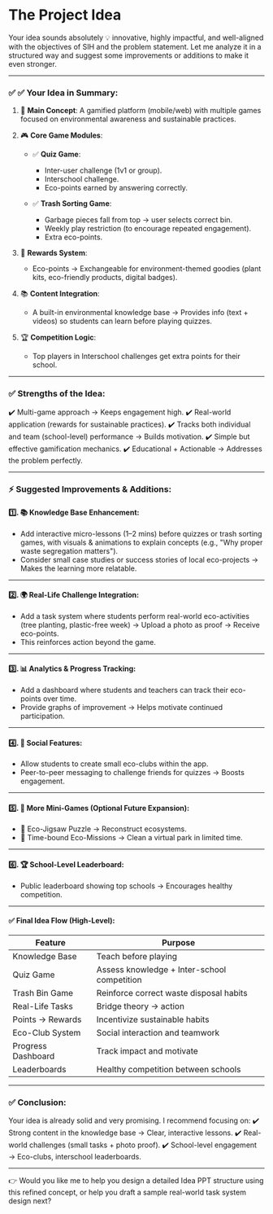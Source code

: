# The Project Idea

Your idea sounds absolutely 💡 innovative, highly impactful, and well-aligned with the objectives of SIH and the problem statement. Let me analyze it in a structured way and suggest some improvements or additions to make it even stronger.

---

### ✅ ✅ Your Idea in Summary:

1. 🎯 **Main Concept**:
   A gamified platform (mobile/web) with multiple games focused on environmental awareness and sustainable practices.

2. 🎮 **Core Game Modules**:

   * ✅ **Quiz Game**:

     * Inter-user challenge (1v1 or group).
     * Interschool challenge.
     * Eco-points earned by answering correctly.
   * ✅ **Trash Sorting Game**:

     * Garbage pieces fall from top → user selects correct bin.
     * Weekly play restriction (to encourage repeated engagement).
     * Extra eco-points.

3. 🎁 **Rewards System**:

   * Eco-points → Exchangeable for environment-themed goodies (plant kits, eco-friendly products, digital badges).

4. 📚 **Content Integration**:

   * A built-in environmental knowledge base → Provides info (text + videos) so students can learn before playing quizzes.

5. 🏆 **Competition Logic**:

   * Top players in Interschool challenges get extra points for their school.

---

### ✅ Strengths of the Idea:

✔️ Multi-game approach → Keeps engagement high.
✔️ Real-world application (rewards for sustainable practices).
✔️ Tracks both individual and team (school-level) performance → Builds motivation.
✔️ Simple but effective gamification mechanics.
✔️ Educational + Actionable → Addresses the problem perfectly.

---

### ⚡ Suggested Improvements & Additions:

#### 1️⃣. 📚 Knowledge Base Enhancement:

* Add interactive micro-lessons (1–2 mins) before quizzes or trash sorting games, with visuals & animations to explain concepts (e.g., "Why proper waste segregation matters").
* Consider small case studies or success stories of local eco-projects → Makes the learning more relatable.

---

#### 2️⃣. 🌍 Real-Life Challenge Integration:

* Add a task system where students perform real-world eco-activities (tree planting, plastic-free week) → Upload a photo as proof → Receive eco-points.
* This reinforces action beyond the game.

---

#### 3️⃣. 📊 Analytics & Progress Tracking:

* Add a dashboard where students and teachers can track their eco-points over time.
* Provide graphs of improvement → Helps motivate continued participation.

---

#### 4️⃣. 🎯 Social Features:

* Allow students to create small eco-clubs within the app.
* Peer-to-peer messaging to challenge friends for quizzes → Boosts engagement.

---

#### 5️⃣. 🧱 More Mini-Games (Optional Future Expansion):

* 🌱 Eco-Jigsaw Puzzle → Reconstruct ecosystems.
* 🚀 Time-bound Eco-Missions → Clean a virtual park in limited time.

---

#### 6️⃣. 🏆 School-Level Leaderboard:

* Public leaderboard showing top schools → Encourages healthy competition.

---

#### ✅ Final Idea Flow (High-Level):

| Feature            | Purpose                                     |
| ------------------ | ------------------------------------------- |
| Knowledge Base     | Teach before playing                        |
| Quiz Game          | Assess knowledge + Inter-school competition |
| Trash Bin Game     | Reinforce correct waste disposal habits     |
| Real-Life Tasks    | Bridge theory → action                      |
| Points → Rewards   | Incentivize sustainable habits              |
| Eco-Club System    | Social interaction and teamwork             |
| Progress Dashboard | Track impact and motivate                   |
| Leaderboards       | Healthy competition between schools         |

---

### ✅ Conclusion:

Your idea is already solid and very promising.
I recommend focusing on:
✔️ Strong content in the knowledge base → Clear, interactive lessons.
✔️ Real-world challenges (small tasks + photo proof).
✔️ School-level engagement → Eco-clubs, interschool leaderboards.

---

👉 Would you like me to help you design a detailed Idea PPT structure using this refined concept, or help you draft a sample real-world task system design next?
